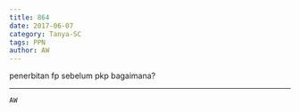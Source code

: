 ```yaml
---
title: 864
date: 2017-06-07
category: Tanya-SC
tags: PPN
author: AW
---
```


penerbitan fp sebelum pkp bagaimana?

---



`AW`
